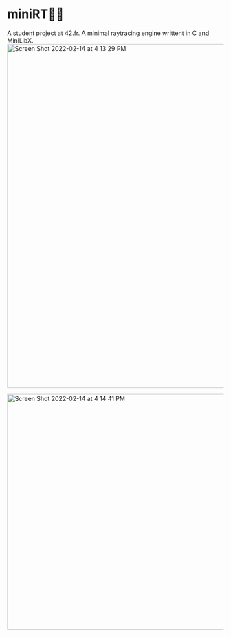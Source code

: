 # miniRT🌠🔦
A student project at 42.fr. A minimal raytracing engine writtent in C and MiniLibX.
  <img width="800" alt="Screen Shot 2022-02-14 at 4 13 29 PM" src="https://user-images.githubusercontent.com/78385823/153871522-ad4062bd-fc92-4b81-9b08-5cb6b3fed2ec.png">
  
  <img width="549" alt="Screen Shot 2022-02-14 at 4 14 41 PM" src="https://user-images.githubusercontent.com/78385823/153871540-3e075c45-e892-4a31-a164-ddaadbf9cc23.png">

